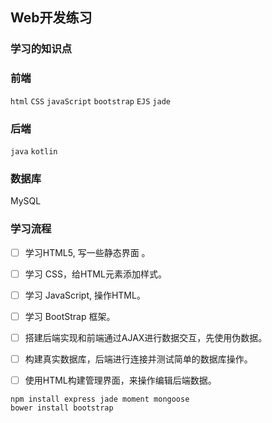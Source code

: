 

## Web开发练习

### 学习的知识点

### 前端

`html`  `CSS`  `javaScript` `bootstrap` `EJS` `jade`

### 后端

`java`  `kotlin` 

### 数据库

MySQL

### 学习流程

- [ ] 学习HTML5, 写一些静态界面 。
- [ ] 学习 CSS，给HTML元素添加样式。
- [ ] 学习 JavaScript, 操作HTML。
- [ ] 学习 BootStrap 框架。
- [ ] 搭建后端实现和前端通过AJAX进行数据交互，先使用伪数据。
- [ ] 构建真实数据库，后端进行连接并测试简单的数据库操作。
- [ ] 使用HTML构建管理界面，来操作编辑后端数据。 



```shell
npm install express jade moment mongoose
bower install bootstrap
```



